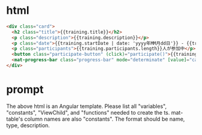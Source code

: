 # html
```html
<div class="card">
  <h2 class="title">{{training.title}}</h2>
  <p class="description">{{training.description}}</p>
  <p class="date">{{training.startDate | date: 'yyyy年MM月dd日'}} - {{training.endDate | date: 'yyyy年MM月dd日'}}</p>
  <p class="participants">{{training.participants.length}}人が参加中</p>
  <button class="participate-button" (click)="participate()">{{training.status === 'UPCOMING' ? '参加する' : '参加中'}}</button>
  <mat-progress-bar class="progress-bar" mode="determinate" [value]="calculateProgress()"></mat-progress-bar>
</div>
```

# prompt
The above html is an Angular template.
Please list all "variables", "constants", "ViewChild", and "functions" needed to create the ts. mat-table's column names are also "constants".
The format should be name, type, description.
